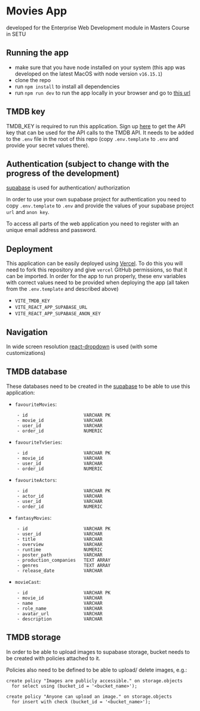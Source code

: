 # Movies App
developed for the Enterprise Web Development module in Masters Course in SETU

## Running the app
* make sure that you have node installed on your system (this app was developed on the latest MacOS with node version `v16.15.1`)
* clone the repo
* run `npm install` to install all dependencies
* run `npm run dev` to run the app locally in your browser and go to [this url](http://localhost:5173)

## TMDB key
TMDB_KEY is required to run this application. Sign up [here](https://www.themoviedb.org/signup) to get the API key that can be used for the API calls to the TMDB API. It needs to be added to the `.env` file in the root of this repo (copy `.env.template` to `.env` and provide your secret values there).

## Authentication (subject to change with the progress of the development)
[supabase](https://supabase.com/) is used for authentication/ authorization

In order to use your own supabase project for authentication you need to copy `.env.template` to `.env` and provide the values of your supabase project `url` and `anon key`.

To access all parts of the web application you need to register with an unique email address and password.

## Deployment
This application can be easily deployed using [Vercel](https://vercel.com/). To do this you will need to fork this repository and give `vercel` GitHub permissions, so that it can be imported. In order for the app to run properly, these env variables with correct values need to be provided when deploying the app (all taken from the `.env.template` and described above)

* `VITE_TMDB_KEY`
* `VITE_REACT_APP_SUPABASE_URL`
* `VITE_REACT_APP_SUPABASE_ANON_KEY`

## Navigation
In wide screen resolution [react-dropdown](https://www.npmjs.com/package/react-dropdown) is used (with some customizations)

## TMDB database
These databases need to be created in the [supabase](https://app.supabase.com/) to be able to use this application:

* `favouriteMovies`:

```
    - id                     VARCHAR PK
    - movie_id               VARCHAR
    - user_id                VARCHAR
    - order_id               NUMERIC
```

* `favouriteTvSeries`:

```
    - id                     VARCHAR PK
    - movie_id               VARCHAR
    - user_id                VARCHAR
    - order_id               NUMERIC
```

* `favouriteActors`:

```
    - id                     VARCHAR PK
    - actor_id               VARCHAR
    - user_id                VARCHAR
    - order_id               NUMERIC
```

* `fantasyMovies`:

```
    - id                     VARCHAR PK
    - user_id                VARCHAR
    - title                  VARCHAR     
    - overview               VARCHAR
    - runtime                NUMERIC
    - poster_path            VARCHAR
    - production_companies   TEXT ARRAY
    - genres                 TEXT ARRAY
    - release_date           VARCHAR
```

* `movieCast`:

```
    - id                     VARCHAR PK
    - movie_id               VARCHAR
    - name                   VARCHAR
    - role_name              VARCHAR
    - avatar_url             VARCHAR
    - description            VARCHAR
```

## TMDB storage
In order to be able to upload images to supabase storage, bucket needs to be created with policies attached to it.

Policies also need to be defined to be able to upload/ delete images, e.g.:

```
create policy "Images are publicly accessible." on storage.objects
  for select using (bucket_id = '<bucket_name>');

create policy "Anyone can upload an image." on storage.objects
  for insert with check (bucket_id = '<bucket_name>');
```

